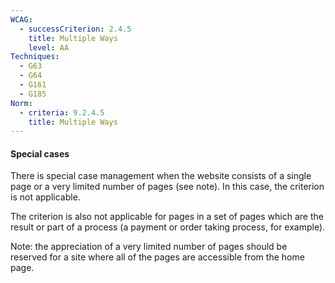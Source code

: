 ```yaml
---
WCAG:
  - successCriterion: 2.4.5
    title: Multiple Ways
    level: AA
Techniques:
  - G63
  - G64
  - G161
  - G185
Norm:
  - criteria: 9.2.4.5
    title: Multiple Ways
---
```


#### Special cases

There is special case management when the website consists of a single page or a very limited number of pages (see note). In this case, the criterion is not applicable.

The criterion is also not applicable for pages in a set of pages which are the result or part of a process (a payment or order taking process, for example).

Note: the appreciation of a very limited number of pages should be reserved for a site where all of the pages are accessible from the home page.
